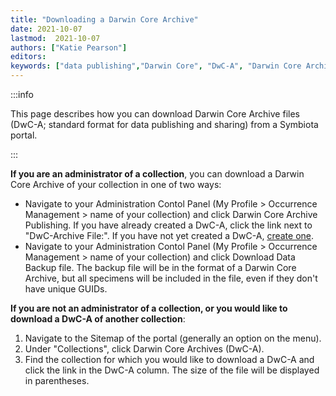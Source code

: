 ```yaml
---
title: "Downloading a Darwin Core Archive"
date: 2021-10-07
lastmod:  2021-10-07
authors: ["Katie Pearson"]
editors: 
keywords: ["data publishing","Darwin Core", "DwC-A", "Darwin Core Archive"]
---
```


:::info

This page describes how you can download Darwin Core Archive files (DwC-A; standard format for data publishing and sharing) from a Symbiota portal.

:::

**If you are an administrator of a collection**, you can download a Darwin Core Archive of your collection in one of two ways:
* Navigate to your Administration Contol Panel (My Profile > Occurrence Management > name of your collection) and click Darwin Core Archive Publishing. If you have already created a DwC-A, click the link next to "DwC-Archive File:". If you have not yet created a DwC-A, [create one](/Collection_Manager_Guide/Data_Publishing/creating_dwca).
* Navigate to your Administration Contol Panel (My Profile > Occurrence Management > name of your collection) and click Download Data Backup file. The backup file will be in the format of a Darwin Core Archive, but all specimens will be included in the file, even if they don't have unique GUIDs.

**If you are not an administrator of a collection, or you would like to download a DwC-A of another collection**:
1. Navigate to the Sitemap of the portal (generally an option on the menu).
2. Under "Collections", click Darwin Core Archives (DwC-A).
3. Find the collection for which you would like to download a DwC-A and click the link in the DwC-A column. The size of the file will be displayed in parentheses.
